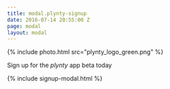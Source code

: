 ```yaml
---
title: modal.plynty-signup
date: 2016-07-14 20:55:00 Z
page: modal
layout: modal
---
```


{% include photo.html src="plynty_logo_green.png" %}

Sign up for the *plynty* app beta today

<!--{% include app-stores.html
  ioslink="https://plynty.com/ios-app"
  androidlink="https://plynty.com/android-app"
%}-->

{% include signup-modal.html %}